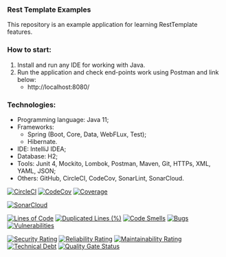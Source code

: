 ### Rest Template Examples
This repository is an example application for learning RestTemplate features.



### How to start:
1. Install and run any IDE for working with Java.
2. Run the application and check end-points work using Postman and link below:
   - http://localhost:8080/



### Technologies:
- Programming language: Java 11;
- Frameworks:
  - Spring (Boot, Core, Data, WebFLux, Test);
  - Hibernate.
- IDE: IntelliJ IDEA;
- Database: H2;
- Tools: Junit 4, Mockito, Lombok, Postman, Maven, Git, HTTPs, XML, YAML, JSON;
- Others: GitHub, CircleCI, CodeCov, SonarLint, SonarCloud.

[![CircleCI](https://circleci.com/gh/Crazy-pro/rest-template-examples.svg?style=svg)](https://app.circleci.com/gh/Crazy-pro/rest-template-examples)
[![CodeCov](https://codecov.io/gh/Crazy-pro/rest-template-examples/branch/master/graph/badge.svg)](https://codecov.io/gh/Crazy-pro/rest-template-examples)
[![Coverage](https://sonarcloud.io/api/project_badges/measure?project=Crazy-pro_rest-template-examples&metric=coverage)](https://sonarcloud.io/summary/new_code?id=Crazy-pro_rest-template-examples)

[![SonarCloud](https://sonarcloud.io/images/project_badges/sonarcloud-black.svg)](https://sonarcloud.io/summary/new_code?id=Crazy-pro_rest-template-examples)

[![Lines of Code](https://sonarcloud.io/api/project_badges/measure?project=Crazy-pro_rest-template-examples&metric=ncloc)](https://sonarcloud.io/summary/new_code?id=Crazy-pro_rest-template-examples)
[![Duplicated Lines (%)](https://sonarcloud.io/api/project_badges/measure?project=Crazy-pro_rest-template-examples&metric=duplicated_lines_density)](https://sonarcloud.io/summary/new_code?id=Crazy-pro_rest-template-examples)
[![Code Smells](https://sonarcloud.io/api/project_badges/measure?project=Crazy-pro_rest-template-examples&metric=code_smells)](https://sonarcloud.io/summary/new_code?id=Crazy-pro_rest-template-examples)
[![Bugs](https://sonarcloud.io/api/project_badges/measure?project=Crazy-pro_rest-template-examples&metric=bugs)](https://sonarcloud.io/summary/new_code?id=Crazy-pro_rest-template-examples)
[![Vulnerabilities](https://sonarcloud.io/api/project_badges/measure?project=Crazy-pro_rest-template-examples&metric=vulnerabilities)](https://sonarcloud.io/summary/new_code?id=Crazy-pro_rest-template-examples)

[![Security Rating](https://sonarcloud.io/api/project_badges/measure?project=Crazy-pro_rest-template-examples&metric=security_rating)](https://sonarcloud.io/summary/new_code?id=Crazy-pro_rest-template-examples)
[![Reliability Rating](https://sonarcloud.io/api/project_badges/measure?project=Crazy-pro_rest-template-examples&metric=reliability_rating)](https://sonarcloud.io/summary/new_code?id=Crazy-pro_rest-template-examples)
[![Maintainability Rating](https://sonarcloud.io/api/project_badges/measure?project=Crazy-pro_rest-template-examples&metric=sqale_rating)](https://sonarcloud.io/summary/new_code?id=Crazy-pro_rest-template-examples)
[![Technical Debt](https://sonarcloud.io/api/project_badges/measure?project=Crazy-pro_rest-template-examples&metric=sqale_index)](https://sonarcloud.io/summary/new_code?id=Crazy-pro_rest-template-examples)
[![Quality Gate Status](https://sonarcloud.io/api/project_badges/measure?project=Crazy-pro_rest-template-examples&metric=alert_status)](https://sonarcloud.io/summary/new_code?id=Crazy-pro_rest-template-examples)
